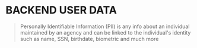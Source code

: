# BACKEND USER DATA

> Personally Identifiable Information (PII) is any info about an individual maintained by an agency and can be linked to the individual's identity such as name, SSN, birthdate, biometric and much more
